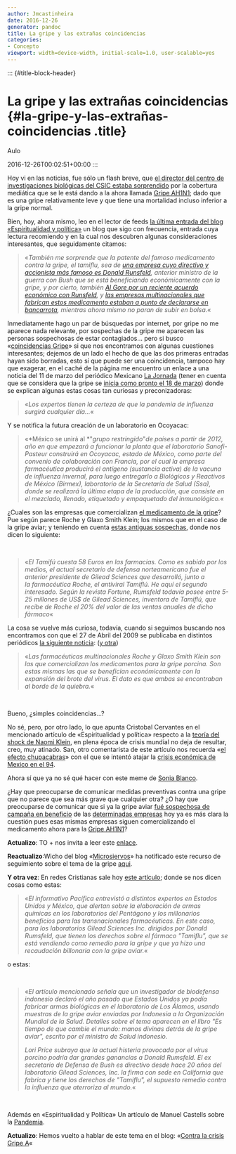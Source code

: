 ```yaml
---
author: Jmcastinheira
date: 2016-12-26
generator: pandoc
title: La gripe y las extrañas coincidencias
categories:
- Concepto
viewport: width=device-width, initial-scale=1.0, user-scalable=yes
---
```


::: {#title-block-header}
# La gripe y las extrañas coincidencias {#la-gripe-y-las-extrañas-coincidencias .title}

Aulo

2016-12-26T00:02:51+00:00
:::

Hoy vi en las noticias, fue sólo un flash breve, que [el director del
centro de investigaciones biológicas del CSIC estaba
sorprendido](http://www.rtve.es/noticias/20090504/experto-del-csic-dice-que-virus-bastante-normal-que-comporta-como-una-gripe-leve/274448.shtml)
por la cobertura mediática que se le está dando a la ahora llamada
[Gripe AH1N1](http://es.wikipedia.org/wiki/Brote_de_gripe_A_%28H1N1%29_de_2009);
dado que es una gripe relativamente leve y que tiene una mortalidad
incluso inferior a la gripe normal.

Bien, hoy, ahora mismo, leo en el lector de feeds [la última entrada del
blog «Espiritualidad y
política»](http://espiritualidadypolitica.blogspot.com/2009/05/reflexiones-acerca-de-la-posible.html)
un blog que sigo con frecuencia, entrada cuya lectura recomiendo y en la
cual nos descubren algunas consideraciones interesantes, que
seguidamente citamos:

> «*También me sorprende que la patente del famoso medicamento contra la
> gripe, el tamiflu, sea de *[*una empresa cuyo directivo y accionista
> más famoso es Donald
> Runsfeld*](http://www.nytimes.com/2005/10/28/politics/28rummy.html?_r=1)*,
> anterior ministro de la guerra con Bush que se está beneficiando
> económicamente con la gripe, y por cierto, también *[*Al Gore por un
> reciente acuerdo económico con
> Runsfeld*](http://willyloman.wordpress.com/2009/04/26/al-gores-venture-capital-firm-set-to-reap-rewards-on-swine-flu/)*,
> y *[*las empresas multinacionales que fabrican estos medicamento
> estaban a punto de declararse en
> bancarrota*](http://www.youtube.com/watch?v=xV59ftdBeoY&feature=channel_page)*,
> mientras ahora mismo no paran de subir en bolsa.*«

Inmediatamente hago un par de búsquedas por internet, por gripe no me
aparece nada relevante, por sospechas de la gripe me aparecen las
personas sospechosas de estar contagiados... pero si busco
«[coincidencias
Gripe](http://www.google.es/search?hl=es&rlz=1C1CHNG_esES326ES326&q=gripe+coincidencia&btnG=Buscar&meta=)»
si que nos encontramos con algunas cuestiones interesantes; dejemos de
un lado el hecho de que las dos primeras entradas hayan sido borradas,
esto sí que puede ser una coincidencia, tampoco hay que exagerar, en el
caché de la página me encuentro un enlace a una noticia del 11 de marzo
del periódico Mexicano [La
Jornada](http://www.jornada.unam.mx/2009/03/11/index.php?section=ciencias&article=a02n1cie) (tener
en cuenta que se considera que la gripe se [inicia como pronto el 18 de
marzo](http://es.wikipedia.org/wiki/Brote_de_gripe_A_%28H1N1%29_de_2009))
donde se explican algunas estas cosas tan curiosas y preconizadoras:

> «*Los expertos tienen la certeza de que la pandemia de influenza
> surgirá cualquier día...*«

Y se notifica la futura creación de un laboratorio en Ocoyacac:

> «*México se unirá al *"*grupo restringido*"*de países a partir de
> 2012, año en que empezará a funcionar la planta que el laboratorio
> Sanofi-Pasteur construirá en Ocoyacac, estado de México, como parte
> del convenio de colaboración con Francia, por el cual la empresa
> farmacéutica producirá el antígeno (sustancia activa) de la vacuna de
> influenza invernal, para luego entregarlo a Biológicos y Reactivos de
> México (Birmex), laboratorio de la Secretaría de Salud (Ssa), donde se
> realizará la última etapa de la producción, que consiste en el
> mezclado, llenado, etiquetado y empaquetado del inmunológico.*«

¿Cuales son las empresas que comercializan [el medicamento de la
gripe](http://www.deganadores.com/index.php?option=com_content&view=article&id=210:cura-tratamiento-vacuna-para-la-gripe-porcina-o-influenza-a-h1n1&catid=123:gripe-porcina&Itemid=53)?
Pue según parece Roche y Glaxo Smith Klein; los mismos que en el caso de
la gripe aviar; y teniendo en cuenta [estas antiguas
sospechas](http://www.odg.cat/documents/deutes/b40_GripeAviar_Es.pdf),
donde nos dicen lo siguiente:

 

> «*El Tamifú cuesta 58 Euros en las farmacias. Como es sabido por los
> medios, el actual secretario de defensa norteamericano fue el anterior
> presidente de Gilead Sciences que desarrolló, junto a la farmacéutica
> Roche, el antiviral Tamiflú. He aquí el segundo interesado. Según la
> revista Fortune, Rumsfeld todavía posee entre 5-25 millones de US\$ de
> Gilead Sciences, inventora de Tamiflú, que recibe de Roche el 20% del
> valor de las ventas anuales de dicho fármaco*«

La cosa se vuelve más curiosa, todavía, cuando si seguimos buscando nos
encontramos con que el 27 de Abril del 2009 se publicaba en distintos
periódicos [la siguiente
noticia](http://www.radiomundial.com.ve/yvke/noticia.php?t=23595&highlight=&sid=7a8ece7c77b96b31c4ab7d7c65abe4fe):
([y otra](http://www.abrebrecha.com/articulos.php?id=20403))

> «*Las farmacéuticas multinacionales Roche y Glaxo Smith Klein son las
> que comercializan los medicamentos para la gripe porcina. Son estas
> mismas las que se benefician económicamente con la expansión del brote
> del virus. El dato es que ambas se encontraban al borde de la
> quiebra.*«

 

Bueno, ¿simples coincidencias...?

No sé, pero, por otro lado, lo que apunta Cristobal Cervantes en el
mencionado artículo de «Espiritualidad y política» respecto a la [teoría
del shock de Naomi
Klein](http://espiritualidadypolitica.blogspot.com/2007/10/la-doctrina-del-shock-de-naomi-klein.html),
en plena época de crisis mundial no deja de resultar, creo, muy atinado.
San, otro comentarista de este artículo nos recuerda «[el efecto
chupacabras](http://criticapura.com/2009/04/el-efecto-chupacabras/)» con
el que se intentó atajar la [crisis económica de Mexico en el
94](http://es.wikipedia.org/wiki/Crisis_econ%C3%B3mica_de_M%C3%A9xico_de_1994).

Ahora sí que ya no sé qué hacer con este meme de [Sonia
Blanco](http://www.filmica.com/sonia_blanco/archivos/009467.html).

¿Hay que preocuparse de comunicar medidas preventivas contra una gripe
que no parece que sea más grave que cualquier otra? ¿O hay que
preocuparse de comunicar que si ya la gripe aviar [fué sospechosa de
campaña en beneficio](http://www.rel-uita.org/salud/gripe-aviar-2.htm)
de las [determinadas
empresas](http://www.google.es/search?rlz=1C1CHNG_esES326ES326&sourceid=chrome&ie=UTF-8&q=Roche+y+Glaxo+Smith+Klein)
hoy ya es más clara la cuestión pues esas mismas empresas siguen
comercializando el medicamento ahora para
la [Gripe AH1N1](http://es.wikipedia.org/wiki/Brote_de_gripe_A_%28H1N1%29_de_2009)?

**Actualizo**: TO + nos invita a leer este
[enlace](http://www.lavozdelsandinismo.com/internacionales/2009-04-27/alertan-sobre-negocio-de-donald-rumsfeld-con-la-gripe-porcina/).

**Reactualizo**:Wicho del blog
«[Microsiervos](http://www.microsiervos.com/archivo/ciencia/informacion-nueva-gripe-en-mc2.html)»
ha notificado este recurso de seguimiento sobre el tema de la gripe
[aqui](http://www.wikiteca.org/nueva-gripe).

**Y otra vez**: En redes Cristianas sale hoy [este
artículo](http://www.redescristianas.net/2009/05/10/expertos-alertan-sobre-guerra-biologica-y-negocio-de-donald-rumsfeld-con-la-gripe-porcina/);
donde se nos dicen cosas como estas:

> «*El informativo Pacífica entrevistó a distintos expertos en Estados
> Unidos y México, que alertan sobre la elaboración de armas químicas en
> los laboratorios del Pentágono y los millonarios beneficios para las
> transnacionales farmacéuticas. En este caso, para los laboratorios
> Gilead Sciences Inc. dirigidos por Donald Rumsfeld, que tienen los
> derechos sobre el fármaco "Tamiflu", que se está vendiendo como
> remedio para la gripe y que ya hizo una recaudación billonaria con la
> gripe aviar.*«

o estas:

 

> «*El artículo mencionado señala que un investigador de biodefensa
> indonesio declaró el año pasado que Estados Unidos ya podía fabricar
> armas biológicas en el laboratorio de Los Álamos, usando muestras de
> la gripe aviar enviadas por Indonesia a la Organización Mundial de la
> Salud. Detalles sobre el tema aparecen en el libro "Es tiempo de que
> cambie el mundo: manos divinas detrás de la gripe aviar", escrito por
> el ministro de Salud indonesio.*
>
> *Lori Price subraya que la actual histeria provocada por el virus
> porcino podría dar grandes ganancias a Donald Rumsfeld. El ex
> secretario de Defensa de Bush es directivo desde hace 20 años del
> laboratorio Gilead Sciences, Inc. la firma con sede en California que
> fabrica y tiene los derechos de "Tamiflu", el supuesto remedio contra
> la influenza que aterroriza al mundo.*«

 

Además en «Espiritualidad y Política» Un artículo de Manuel Castells
sobre la
[Pandemia](http://espiritualidadypolitica.blogspot.com/2009/05/pandemia-por-manuel-castells.html).

**Actualizo**: Hemos vuelto a hablar de este tema en el blog: «[Contra
la crisis Gripe
A](http://entelequia.bligoo.com/content/view/596120/Contra-la-crisis-Gripe-A.html)«
